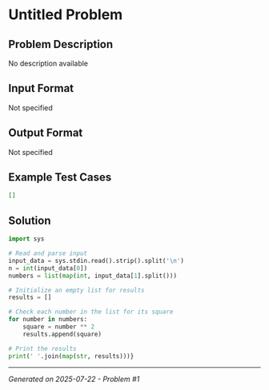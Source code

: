 # Untitled Problem

## Problem Description
No description available

## Input Format
Not specified

## Output Format
Not specified

## Example Test Cases
```json
[]
```

## Solution
```python
import sys

# Read and parse input
input_data = sys.stdin.read().strip().split('\n')
n = int(input_data[0])
numbers = list(map(int, input_data[1].split()))

# Initialize an empty list for results
results = []

# Check each number in the list for its square
for number in numbers:
    square = number ** 2
    results.append(square)

# Print the results
print(' '.join(map(str, results)))}
```

---
*Generated on 2025-07-22 - Problem #1*